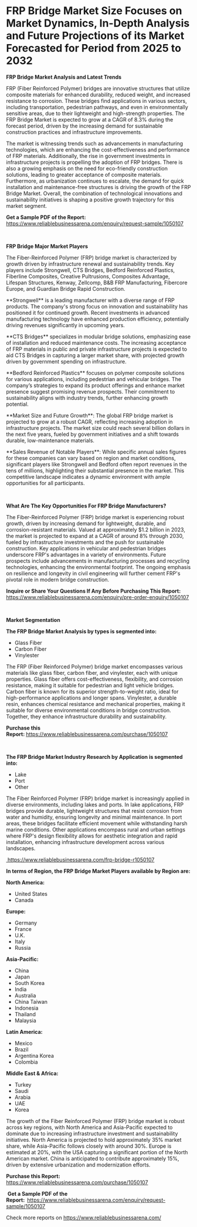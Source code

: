 <p><h1>FRP Bridge Market Size Focuses on Market Dynamics, In-Depth Analysis and Future Projections of its Market Forecasted for Period from 2025 to 2032</h1></p><p><strong>FRP Bridge Market Analysis and Latest Trends</strong></p>
<p><p>FRP (Fiber Reinforced Polymer) bridges are innovative structures that utilize composite materials for enhanced durability, reduced weight, and increased resistance to corrosion. These bridges find applications in various sectors, including transportation, pedestrian pathways, and even in environmentally sensitive areas, due to their lightweight and high-strength properties. The FRP Bridge Market is expected to grow at a CAGR of 8.3% during the forecast period, driven by the increasing demand for sustainable construction practices and infrastructure improvements.</p><p>The market is witnessing trends such as advancements in manufacturing technologies, which are enhancing the cost-effectiveness and performance of FRP materials. Additionally, the rise in government investments in infrastructure projects is propelling the adoption of FRP bridges. There is also a growing emphasis on the need for eco-friendly construction solutions, leading to greater acceptance of composite materials. Furthermore, as urbanization continues to escalate, the demand for quick installation and maintenance-free structures is driving the growth of the FRP Bridge Market. Overall, the combination of technological innovations and sustainability initiatives is shaping a positive growth trajectory for this market segment.</p></p>
<p><strong>Get a Sample PDF of the Report:&nbsp;</strong> <a href="https://www.reliablebusinessarena.com/enquiry/request-sample/1050107?utm_campaign=3498&utm_medium=2&utm_source=Github&utm_content=ia&utm_term=02042025&utm_id=frp-bridge">https://www.reliablebusinessarena.com/enquiry/request-sample/1050107</a></p>
<p>&nbsp;</p>
<p><strong>FRP Bridge Major Market Players</strong></p>
<p><p>The Fiber-Reinforced Polymer (FRP) bridge market is characterized by growth driven by infrastructure renewal and sustainability trends. Key players include Strongwell, CTS Bridges, Bedford Reinforced Plastics, Fiberline Composites, Creative Pultrusions, Composites Advantage, Lifespan Structures, Kenway, Zellcomp, B&B FRP Manufacturing, Fibercore Europe, and Guardian Bridge Rapid Construction.</p><p>**Strongwell** is a leading manufacturer with a diverse range of FRP products. The company's strong focus on innovation and sustainability has positioned it for continued growth. Recent investments in advanced manufacturing technology have enhanced production efficiency, potentially driving revenues significantly in upcoming years.</p><p>**CTS Bridges** specializes in modular bridge solutions, emphasizing ease of installation and reduced maintenance costs. The increasing acceptance of FRP materials in public and private infrastructure projects is expected to aid CTS Bridges in capturing a larger market share, with projected growth driven by government spending on infrastructure.</p><p>**Bedford Reinforced Plastics** focuses on polymer composite solutions for various applications, including pedestrian and vehicular bridges. The company’s strategies to expand its product offerings and enhance market presence suggest promising revenue prospects. Their commitment to sustainability aligns with industry trends, further enhancing growth potential.</p><p>**Market Size and Future Growth**: The global FRP bridge market is projected to grow at a robust CAGR, reflecting increasing adoption in infrastructure projects. The market size could reach several billion dollars in the next five years, fueled by government initiatives and a shift towards durable, low-maintenance materials.</p><p>**Sales Revenue of Notable Players**: While specific annual sales figures for these companies can vary based on region and market conditions, significant players like Strongwell and Bedford often report revenues in the tens of millions, highlighting their substantial presence in the market. This competitive landscape indicates a dynamic environment with ample opportunities for all participants.</p></p>
<p>&nbsp;</p>
<p><strong>What Are The Key Opportunities For FRP Bridge Manufacturers?</strong></p>
<p><p>The Fiber-Reinforced Polymer (FRP) bridge market is experiencing robust growth, driven by increasing demand for lightweight, durable, and corrosion-resistant materials. Valued at approximately $1.2 billion in 2023, the market is projected to expand at a CAGR of around 8% through 2030, fueled by infrastructure investments and the push for sustainable construction. Key applications in vehicular and pedestrian bridges underscore FRP's advantages in a variety of environments. Future prospects include advancements in manufacturing processes and recycling technologies, enhancing the environmental footprint. The ongoing emphasis on resilience and longevity in civil engineering will further cement FRP's pivotal role in modern bridge construction.</p></p>
<p><strong>Inquire or Share Your Questions If Any Before Purchasing This Report:</strong> <a href="https://www.reliablebusinessarena.com/enquiry/pre-order-enquiry/1050107?utm_campaign=3498&utm_medium=2&utm_source=Github&utm_content=ia&utm_term=02042025&utm_id=frp-bridge">https://www.reliablebusinessarena.com/enquiry/pre-order-enquiry/1050107</a></p>
<p>&nbsp;</p>
<p><strong>Market Segmentation</strong></p>
<p><strong>The FRP Bridge Market Analysis by types is segmented into:</strong></p>
<p><ul><li>Glass Fiber</li><li>Carbon Fiber</li><li>Vinylester</li></ul></p>
<p><p>The FRP (Fiber Reinforced Polymer) bridge market encompasses various materials like glass fiber, carbon fiber, and vinylester, each with unique properties. Glass fiber offers cost-effectiveness, flexibility, and corrosion resistance, making it suitable for pedestrian and light vehicle bridges. Carbon fiber is known for its superior strength-to-weight ratio, ideal for high-performance applications and longer spans. Vinylester, a durable resin, enhances chemical resistance and mechanical properties, making it suitable for diverse environmental conditions in bridge construction. Together, they enhance infrastructure durability and sustainability.</p></p>
<p><strong>Purchase this Report:&nbsp;</strong><a href="https://www.reliablebusinessarena.com/purchase/1050107?utm_campaign=3498&utm_medium=2&utm_source=Github&utm_content=ia&utm_term=02042025&utm_id=frp-bridge">https://www.reliablebusinessarena.com/purchase/1050107</a></p>
<p>&nbsp;</p>
<p><strong>The FRP Bridge Market Industry Research by Application is segmented into:</strong></p>
<p><ul><li>Lake</li><li>Port</li><li>Other</li></ul></p>
<p><p>The Fiber Reinforced Polymer (FRP) bridge market is increasingly applied in diverse environments, including lakes and ports. In lake applications, FRP bridges provide durable, lightweight structures that resist corrosion from water and humidity, ensuring longevity and minimal maintenance. In port areas, these bridges facilitate efficient movement while withstanding harsh marine conditions. Other applications encompass rural and urban settings where FRP's design flexibility allows for aesthetic integration and rapid installation, enhancing infrastructure development across various landscapes.</p></p>
<p><a href="https://www.reliablebusinessarena.com/frp-bridge-r1050107?utm_campaign=3498&utm_medium=2&utm_source=Github&utm_content=ia&utm_term=02042025&utm_id=frp-bridge">&nbsp;https://www.reliablebusinessarena.com/frp-bridge-r1050107</a></p>
<p><strong>In terms of Region, the FRP Bridge Market Players available by Region are:</strong></p>
<p>
    <p> <strong> North America: </strong>
        <ul>
            <li>United States</li>
            <li>Canada</li>
        </ul>
        </p> 
    <p> <strong> Europe: </strong>
        <ul>
            <li>Germany</li>
            <li>France</li>
            <li>U.K.</li>
            <li>Italy</li>
            <li>Russia</li>
        </ul>
        </p> 
    <p> <strong> Asia-Pacific: </strong>
        <ul>
            <li>China</li>
            <li>Japan</li>
            <li>South Korea</li>
            <li>India</li>
            <li>Australia</li>
            <li>China Taiwan</li>
            <li>Indonesia</li>
            <li>Thailand</li>
            <li>Malaysia</li>
        </ul>
        </p> 
    <p> <strong> Latin America: </strong>
        <ul>
            <li>Mexico</li>
            <li>Brazil</li>
            <li>Argentina Korea</li>
            <li>Colombia</li>
        </ul>
        </p> 
    <p> <strong> Middle East & Africa: </strong>
        <ul>
            <li>Turkey</li>
            <li>Saudi</li>
            <li>Arabia</li>
            <li>UAE</li>
            <li>Korea</li>
        </ul>
    </p>
    </p>
<p><p>The growth of the Fiber Reinforced Polymer (FRP) bridge market is robust across key regions, with North America and Asia-Pacific expected to dominate due to increasing infrastructure investment and sustainability initiatives. North America is projected to hold approximately 35% market share, while Asia-Pacific follows closely with around 30%. Europe is estimated at 20%, with the USA capturing a significant portion of the North American market. China is anticipated to contribute approximately 15%, driven by extensive urbanization and modernization efforts.</p></p>
<p><strong>Purchase this Report: </strong><a href="https://www.reliablebusinessarena.com/purchase/1050107?utm_campaign=3498&utm_medium=2&utm_source=Github&utm_content=ia&utm_term=02042025&utm_id=frp-bridge">https://www.reliablebusinessarena.com/purchase/1050107</a></p>
<p>&nbsp;<strong>Get a Sample PDF of the Report:&nbsp;&nbsp;</strong><a href="https://www.reliablebusinessarena.com/enquiry/request-sample/1050107?utm_campaign=3498&utm_medium=2&utm_source=Github&utm_content=ia&utm_term=02042025&utm_id=frp-bridge">https://www.reliablebusinessarena.com/enquiry/request-sample/1050107</a></p>
<p><strong></strong></p>
<p>Check more reports on <a href="https://www.reliablebusinessarena.com/?utm_campaign=3498&utm_medium=2&utm_source=Github&utm_content=ia&utm_term=02042025&utm_id=frp-bridge">https://www.reliablebusinessarena.com/</a></p>